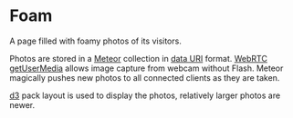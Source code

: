 Foam
====

A page filled with foamy photos of its visitors.

Photos are stored in a [Meteor](http://meteor.com) collection in [data URI](https://en.wikipedia.org/wiki/Data_URI_scheme) format. [WebRTC getUserMedia](http://www.html5rocks.com/en/tutorials/webrtc/basics/#toc-mediastream) allows image capture from webcam without Flash. Meteor magically pushes new photos to all connected clients as they are taken.

[d3](http://d3js.org/) pack layout is used to display the photos, relatively larger photos are newer.